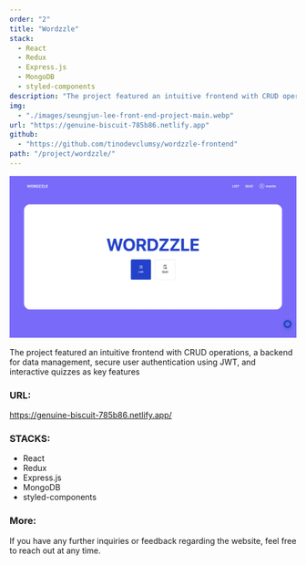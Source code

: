 ```yaml
---
order: "2"
title: "Wordzzle"
stack:
  - React
  - Redux
  - Express.js
  - MongoDB
  - styled-components
description: "The project featured an intuitive frontend with CRUD operations, a backend for data management, secure user authentication using JWT, and interactive quizzes as key features."
img:
  - "./images/seungjun-lee-front-end-project-main.webp"
url: "https://genuine-biscuit-785b86.netlify.app"
github:
  - "https://github.com/tinodevclumsy/wordzzle-frontend"
path: "/project/wordzzle/"
---
```


![Seungjun Lee's Wordzzle](./images/seungjun-lee-front-end-project-main.webp)

<div class="thumbnail">
</div>

The project featured an intuitive frontend with CRUD operations, a backend for data management, secure user authentication using JWT, and interactive quizzes as key features

### URL:

<https://genuine-biscuit-785b86.netlify.app/>

### STACKS:

  - React
  - Redux
  - Express.js
  - MongoDB
  - styled-components

### More:

If you have any further inquiries or feedback regarding the website, feel free to reach out at any time.

